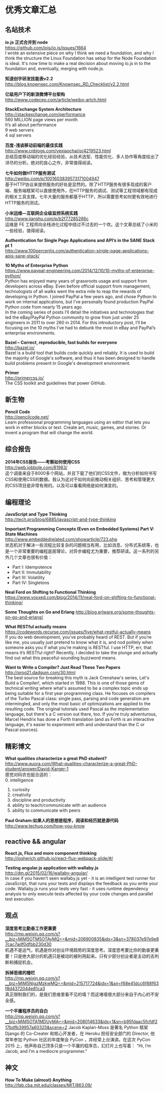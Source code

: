 优秀文章汇总
========

## 名站技术  

**io.js 正式合并到 node**  
https://github.com/iojs/io.js/issues/1664  
I wrote an extensive piece on why I think we need a foundation, and why I think the structure the Linux Foundation has setup for the Node Foundation is ideal. It's now time to make a real decision about moving io.js in to the foundation and, eventually, merging with node.js.

**知道创宇研发技能表v2.2**  
http://blog.knownsec.com/Knownsec_RD_Checklist/v2.2.html  

**亿级用户下的新浪微博平台架构**  
http://www.codeceo.com/article/weibo-artch.html  

**StackExchange System Architecture**  
http://stackexchange.com/performance  
560 MILLION page views per month  
It’s all about performance  
9 web servers  
4 sql servers  

**百度-浅谈移动前端的最佳实践**  
http://www.cnblogs.com/yexiaochai/p/4219523.html  
总结百度移动端的优化经验经验，从技术选型、性能优化、多人协作等角度给出了详尽的分析。绝对的良心之作，非常值得阅读。

**七牛如何做HTTP服务测试**  
http://weibo.com/p/1001603839573171004947  
基于HTTP协议来提供服务的好处是显然的。除了HTTP服务有很多现成的客户端、服务端框架可以直接使用外，在HTTP服务的调试、测试等工程领域都有现成的相关工具支撑。七牛大量的服务都基于HTTP，所以需要思考如何更有效地进行HTTP服务的测试。

**小米运维—互联网企业级监控系统实践**  
http://www.jianshu.com/p/b2f77285266c  
运维是 FE 工程师向全栈进化过程中绕过不过去的一个坎。这个文章总结了小米的一些经验，值得阅读。

**Authentication for Single Page Applications and API’s in the SANE Stack pt 1**  
http://www.100percentjs.com/authentication-single-page-applications-apis-sane-stack/  

**10 Myths of Enterprise Python**  
https://www.paypal-engineering.com/2014/12/10/10-myths-of-enterprise-python/  
Python has enjoyed many years of grassroots usage and support from developers across eBay. Even before official support from management, technologists of all walks went the extra mile to reap the rewards of developing in Python. I joined PayPal a few years ago, and chose Python to work on internal applications, but I’ve personally found production PayPal Python code from nearly 15 years ago.  
In the coming series of posts I’ll detail the initiatives and technologies that led the eBay/PayPal Python community to grow from just under 25 engineers in 2011 to over 260 in 2014. For this introductory post, I’ll be focusing on the 10 myths I’ve had to debunk the most in eBay and PayPal’s enterprise environments.

**Bazel – Correct, reproducible, fast builds for everyone**  
http://bazel.io/  
Bazel is a build tool that builds code quickly and reliably. It is used to build the majority of Google's software, and thus it has been designed to handle build problems present in Google's development environment.  

**Primer**  
http://primercss.io/  
The CSS toolkit and guidelines that power GitHub.  

## 新生物

**Pencil Code**  
http://pencilcode.net/  
Learn professional programming languages using an editor that lets you work in either blocks or text. Create art, music, games, and stories. Or invent a program that will change the world.  

## 综合报告

**2014年CSS报告——考察如何使用CSS**  
http://web.jobbole.com/81983/  
这个调查来自于8000多个网站，并且下载了他们的CSS文件，做为分析如何书写CSS和使用CSS的数据。我认为这对于如何向前推动相关组织、思考和管理更大的CSS项目是非常有用的。以及可以看看网络是如何演变的。

## 编程理论

**JavaScript and Type Thinking**  
http://tech.pro/blog/6885/javascript-and-type-thinking  

**Important Programming Concepts (Even on Embedded Systems) Part V: State Machines**  
http://www.embeddedrelated.com/showarticle/723.php  
状态机对于解决一些流程比较复杂的问题相当有用，比如消息、分布式系统等，也是一个非常重要的编程底层理论，对异步编程尤为重要，推荐研读。这一系列的另外几个文章也很有价值：  

- Part I: Idempotence  
- Part II: Immutability  
- Part III: Volatility  
- Part IV: Singletons  

**Neal Ford on Shifting to Functional Thinking**  
https://www.voxxed.com/blog/2014/11/neal-ford-on-shifting-to-functional-thinking/  

**Some Thoughts on Go and Erlang**
http://blog.erlware.org/some-thoughts-on-go-and-erlang/  

**What RESTful actually means**  
https://codewords.recurse.com/issues/five/what-restful-actually-means  
If you do web development, you’ve probably heard of REST. But if you’re like me, you usually just pretend to know what it is, and nod politely when someone asks you if what you’re making is RESTful. I use HTTP, err, that means it’s RESTful right? Recently, I decided to take the plunge and actually find out what this peaceful-sounding buzzword means.

**Want to Write a Compiler? Just Read These Two Papers**  
http://prog21.dadgum.com/30.html  
The best source for breaking this myth is Jack Crenshaw's series, Let's Build a Compiler!, which started in 1988. This is one of those gems of technical writing where what's assumed to be a complex topic ends up being suitable for a first year programming class. He focuses on compilers of the Turbo Pascal class: single pass, parsing and code generation are intermingled, and only the most basic of optimizations are applied to the resulting code. The original tutorials used Pascal as the implementation language, but there's a C version out there, too. If you're truly adventurous, Marcel Hendrix has done a Forth translation (and as Forth is an interactive language, it's easier to experiment with and understand than the C or Pascal sources).

## 精彩博文

**What qualities characterize a great PhD student?**  
http://www.quora.com/What-qualities-characterize-a-great-PhD-student/answer/David-Karger-1  
感觉对码农也挺合适的：  
0. intelligence  
1. curiosity  
2. creativity  
3. discipline and productivity  
4. ability to teach/communicate with an audience  
5. ability to communicate with peers  


**Paul Graham:如果人的思想是程序，阅读和经历就是源代码**  
http://www.techug.com/how-you-know  

## reactive && angular

**React.js, Flux and more component thinking**  
http://josherich.github.io/react-flux-webpack-slide/#/  

**Testing angular.js application with wallaby.js**  
http://dm.gl/2015/02/16/wallaby-angular/  
In case if you haven’t seen wallaby.js yet - it is an intelligent test runner for JavaScript, that runs your tests and displays the feedback as you write your code. Wallaby.js runs your tests very fast - it uses runtime dependency analysis to only execute tests affected by your code changes and parallel test execution.

## 观点

**深度思考比勤奋工作更重要**  
http://mp.weixin.qq.com/s?__biz=MjM5OTM5OTAyMQ==&mid=206900835&idx=3&sn=378037e97e9e87cac7adf0dfbb230d30  
机遇不是运气，机遇是你对创业环境趋势的深度思考。深度思考要比你的勤奋更重要！只是绝大部分的机遇只是被动的被利用起来。只有少部分创业者是主动的去判断和捕捉机会。  

**拆掉思维的栅栏**  
http://mp.weixin.qq.com/s?__biz=MjM5NjgzMzkwMQ==&mid=215717724&idx=1&sn=f68e41dcc6f88f63f8d4372044e81ca3  
真正限制我们的，是我们思维里看不见的墙？而这堵墙很大部分来自于内心的不安全感。


**一个平庸程序员的自白**  
http://mp.weixin.qq.com/s?__biz=MjM5OTA1MDUyMA==&mid=208014633&idx=1&sn=b95fdaac5fcfdf217bdfb39957a60325&scene=2
Jacob Kaplan-Moss 是著名 Python 框架 Django 的 Co-Creater 和核心开发者，在 Heroku 担任安全部门的 Director, 他常年参加 Python 社区的年度聚会 PyCon ，并经常上台演讲。在这次 PyCon 2015 上，他声称自己顶多只是一个平庸的程序员，幻灯片上也写着：
“Hi, I’m Jacob, and I’m a mediocre programmer.”  

## 神文  

**How To Make (almost) Anything**  
http://fab.cba.mit.edu/classes/MIT/863.09/  


